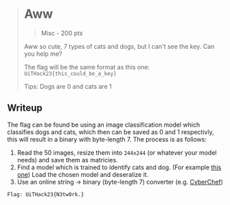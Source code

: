 > # Aww
> >
> > Misc - 200 pts
>
> Aww so cute, 7 types of cats and dogs, but I can't see the key. Can you help me?
>
> The flag will be the same format as this one: `UiTHack23{this_could_be_a_key}`
>
> Tips: Dogs are 0 and cats are 1

## Writeup

The flag can be found be using an image classification model which classifies dogs and cats,
which then can be saved as 0 and 1 respectivly, this will result in a binary with byte-length 7. The process is as follows:

1. Read the 50 images, resize them into `244x244` (or whatever your model needs) and save them as matricies.
2. Find a model which is trained to identify cats and dog. (For example [this one](https://huggingface.co/ScottMueller/Cats_v_Dogs.ONNX)) Load the chosen model and deseralize it.
3. Use an online string -> binary (byte-length 7) converter (e.g. [CyberChef](https://gchq.github.io/CyberChef/#recipe=From_Binary('Space',7)&input=MTAwMTExMDAxMTAwMTExMTEwMTAwMTExMDExMTAxMTAwMDAxMTEwMDEwMTEwMTAxMTA))

```bash
Flag: UiTHack23{N3tw0rk.}
```
